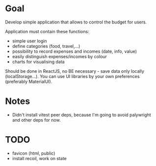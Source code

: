 # Goal

Develop simple application that allows to control the budget for users.

Application must contain these functions:

- simple user login
- define categories (food, travel,…)
- possibility to record expenses and incomes (date, info, value)
- easily distinguish expenses/incomes by colour
- charts for visualising data

Should be done in ReactJS, no BE necessary - save data only locally (localStorage…). You can use UI libraries by your own preferences (preferably MaterialUI).

# Notes

- Didn't install vitest peer deps, because I'm going to avoid palywright and other deps for now.

# TODO

- favicon (html, public)
- install recoil, work on state
